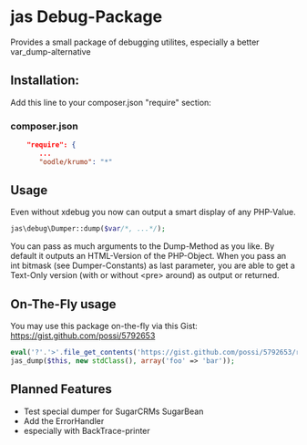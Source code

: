 jas Debug-Package
=========

Provides a small package of debugging utilites, especially a better var_dump-alternative

Installation:
-------------
Add this line to your composer.json "require" section:

### composer.json
```json
    "require": {
       ...
       "oodle/krumo": "*"
```

Usage
-----

Even without xdebug you now can output a smart display of any PHP-Value.
```php
jas\debug\Dumper::dump($var/*, ...*/);
```

You can pass as much arguments to the Dump-Method as you like. By default it outputs an HTML-Version of the PHP-Object.
When you pass an int bitmask (see Dumper-Constants) as last parameter, you are able to get a Text-Only version (with or
without &lt;pre> around) as output or returned.


On-The-Fly usage
----------------
You may use this package on-the-fly via this Gist: https://gist.github.com/possi/5792653
```php
eval('?'.'>'.file_get_contents('https://gist.github.com/possi/5792653/raw'));
jas_dump($this, new stdClass(), array('foo' => 'bar'));
```

Planned Features
-----
* Test special dumper for SugarCRMs SugarBean
* Add the ErrorHandler
* especially with BackTrace-printer
